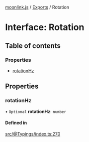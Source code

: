 [moonlink.js](../README.md) / [Exports](../modules.md) / Rotation

# Interface: Rotation

## Table of contents

### Properties

- [rotationHz](Rotation.md#rotationhz)

## Properties

### rotationHz

• `Optional` **rotationHz**: `number`

#### Defined in

[src/@Typings/index.ts:270](https://github.com/Ecliptia/moonlink.js/blob/ab259c6/src/@Typings/index.ts#L270)
